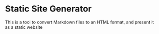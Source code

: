 # Static Site Generator
This is a tool to convert Markdown files to an HTML format, and present it as a static website
